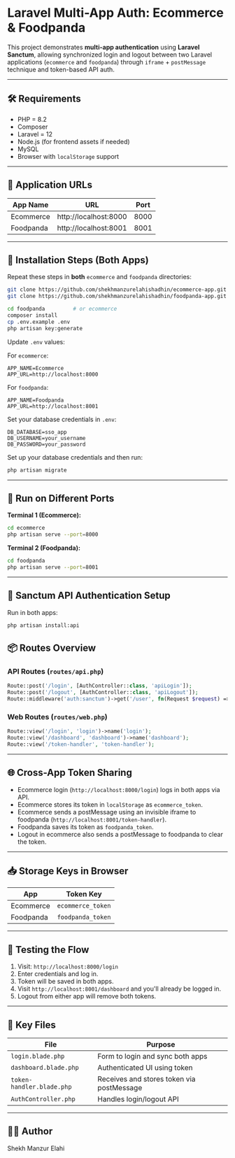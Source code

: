 
# Laravel Multi-App Auth: Ecommerce & Foodpanda

This project demonstrates **multi-app authentication** using **Laravel Sanctum**, allowing synchronized login and logout between two Laravel applications (`ecommerce` and `foodpanda`) through `iframe` + `postMessage` technique and token-based API auth.

---

## 🛠 Requirements

- PHP = 8.2
- Composer
- Laravel = 12
- Node.js (for frontend assets if needed)
- MySQL
- Browser with `localStorage` support

---

## 📁 Application URLs

| App Name  | URL                   | Port  |
|-----------|------------------------|-------|
| Ecommerce | http://localhost:8000  | 8000  |
| Foodpanda | http://localhost:8001  | 8001  |

---

## 🔧 Installation Steps (Both Apps)

Repeat these steps in **both** `ecommerce` and `foodpanda` directories:

```bash
git clone https://github.com/shekhmanzurelahishadhin/ecommerce-app.git
git clone https://github.com/shekhmanzurelahishadhin/foodpanda-app.git
```

```bash
cd foodpanda         # or ecommerce
composer install
cp .env.example .env
php artisan key:generate
```

Update `.env` values:

For `ecommerce`:
```
APP_NAME=Ecommerce
APP_URL=http://localhost:8000
```

For `foodpanda`:
```
APP_NAME=Foodpanda
APP_URL=http://localhost:8001
```

Set your database credentials in `.env`:

```dotenv
DB_DATABASE=sso_app
DB_USERNAME=your_username
DB_PASSWORD=your_password
```

Set up your database credentials and then run:

```bash
php artisan migrate
```

---

## 🚀 Run on Different Ports

**Terminal 1 (Ecommerce):**

```bash
cd ecommerce
php artisan serve --port=8000
```

**Terminal 2 (Foodpanda):**

```bash
cd foodpanda
php artisan serve --port=8001
```

---

## 🔐 Sanctum API Authentication Setup

Run in both apps:

```bash
php artisan install:api
```


## 📦 Routes Overview

### API Routes (`routes/api.php`)

```php
Route::post('/login', [AuthController::class, 'apiLogin']);
Route::post('/logout', [AuthController::class, 'apiLogout']);
Route::middleware('auth:sanctum')->get('/user', fn(Request $request) => $request->user());
```

### Web Routes (`routes/web.php`)

```php
Route::view('/login', 'login')->name('login');
Route::view('/dashboard', 'dashboard')->name('dashboard');
Route::view('/token-handler', 'token-handler');
```

---

## 🌐 Cross-App Token Sharing

- Ecommerce login (`http://localhost:8000/login`) logs in both apps via API.
- Ecommerce stores its token in `localStorage` as `ecommerce_token`.
- Ecommerce sends a postMessage using an invisible iframe to foodpanda (`http://localhost:8001/token-handler`).
- Foodpanda saves its token as `foodpanda_token`.
- Logout in ecommerce also sends a postMessage to foodpanda to clear the token.

---

## 📥 Storage Keys in Browser

| App        | Token Key          |
|------------|--------------------|
| Ecommerce  | `ecommerce_token`  |
| Foodpanda  | `foodpanda_token`  |

---

## 🧪 Testing the Flow

1. Visit: `http://localhost:8000/login`
2. Enter credentials and log in.
3. Token will be saved in both apps.
4. Visit `http://localhost:8001/dashboard` and you'll already be logged in.
5. Logout from either app will remove both tokens.

---

## 📂 Key Files

| File                          | Purpose                            |
|-------------------------------|-------------------------------------|
| `login.blade.php`            | Form to login and sync both apps   |
| `dashboard.blade.php`        | Authenticated UI using token       |
| `token-handler.blade.php`    | Receives and stores token via postMessage |
| `AuthController.php`         | Handles login/logout API           |

---


## 👨‍💻 Author

Shekh Manzur Elahi
